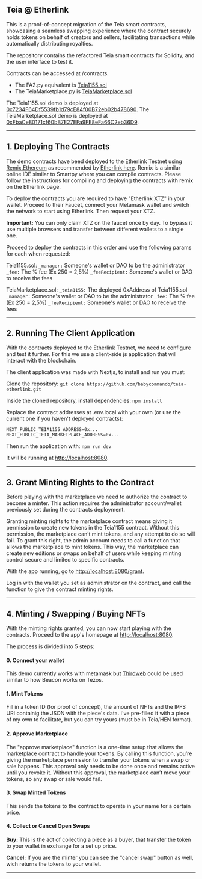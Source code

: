 ## Teia @ Etherlink

This is a proof-of-concept migration of the Teia smart contracts, showcasing a seamless swapping experience where the contract securely holds tokens on behalf of creators and sellers, facilitating transactions while automatically distributing royalties.

The repository contains the refactored Teia smart contracts for Solidity, and the user interface to test it.

Contracts can be accessed at /contracts.

- The FA2.py equivalent is [Teia1155.sol](https://github.com/babycommando/teia-etherlink/blob/main/contracts/Teia1155.sol)
- The TeiaMarketplace.py is [TeiaMarketplace.sol](https://github.com/babycommando/teia-etherlink/blob/main/contracts/TeiaMarketplace.sol)

The Teia1155.sol demo is deployed at [0x7234F64Df5539fb1d79cE84f00B72eb02b478690](https://testnet.explorer.etherlink.com/address/0x7234F64Df5539fb1d79cE84f00B72eb02b478690?tab=index).
The TeiaMarketplace.sol demo is deployed at [0xFbaCe80171cf60bB7E27EFa9FE8eFa66C2eb36D9](https://testnet.explorer.etherlink.com/address/0xFbaCe80171cf60bB7E27EFa9FE8eFa66C2eb36D9).

---

## 1. Deploying The Contracts

The demo contracts have beed deployed to the Etherlink Testnet using [Remix.Ethereum](https://remix.ethereum.org/) as recommended by [Etherlink here](https://docs.etherlink.com/building-on-etherlink/deploying-contracts). Remix is a similar online IDE similar to Smartpy where you can compile contracts. Please follow the instructions for compiling and deploying the contracts with remix on the Etherlink page.

To deploy the contracts you are required to have "Etherlink XTZ" in your wallet. Proceed to their Faucet, connect your Metamask wallet and switch the network to start using Etherlink. Then request your XTZ.

**Important:** You can only claim XTZ on the faucet once by day. To bypass it use multiple browsers and transfer between different wallets to a single one.

Proceed to deploy the contracts in this order and use the following params for each when requested:

Teia1155.sol:
`_manager:` Someone's wallet or DAO to be the administrator
`_fee:` The % fee (Ex 250 = 2,5%)
`_feeRecipient:` Someone's wallet or DAO to receive the fees

TeiaMarketplace.sol:
`_teia1155:` The deployed 0xAddress of Teia1155.sol
`_manager:` Someone's wallet or DAO to be the administrator
`_fee:` The % fee (Ex 250 = 2,5%)
`_feeRecipient:` Someone's wallet or DAO to receive the fees

---

## 2. Running The Client Application

With the contracts deployed to the Etherlink Testnet, we need to configure and test it further. For this we use a client-side js application that will interact with the blockchain.

The client application was made with Nextjs, to install and run you must:

Clone the repository:
`git clone https://github.com/babycommando/teia-etherlink.git`

Inside the cloned repository, install dependencies:
`npm install`

Replace the contract addresses at .env.local with your own (or use the current one if you haven't deployed contracts):

```
NEXT_PUBLIC_TEIA1155_ADDRESS=0x...
NEXT_PUBLIC_TEIA_MARKETPLACE_ADDRESS=0x...
```

Then run the application with:
`npm run dev`

It will be running at [http://localhost:8080](http://localhost:8080).

---

## 3. Grant Minting Rights to the Contract

Before playing with the marketplace we need to authorize the contract to become a minter. This action requires the administrator account/wallet previously set during the contracts deployment.

Granting minting rights to the marketplace contract means giving it permission to create new tokens in the Teia1155 contract. Without this permission, the marketplace can’t mint tokens, and any attempt to do so will fail. To grant this right, the admin account needs to call a function that allows the marketplace to mint tokens. This way, the marketplace can create new editions or swaps on behalf of users while keeping minting control secure and limited to specific contracts.

With the app running, go to [http://localhost:8080/grant](http://localhost:8080/grant).

Log in with the wallet you set as administrator on the contract, and call the function to give the contract minting rights.

---

## 4. Minting / Swapping / Buying NFTs

With the minting rights granted, you can now start playing with the contracts. Proceed to the app's homepage at [http://localhost:8080](http://localhost:8080).

The process is divided into 5 steps:

#### 0. Connect your wallet

This demo currently works with metamask but [Thirdweb](https://thirdweb.com/) could be used similar to how Beacon works on Tezos.

#### 1. Mint Tokens

Fill in a token ID (for proof of concept), the amount of NFTs and the IPFS URI containig the JSON with the piece's data. I've pre-filled it with a piece of my own to facilitate, but you can try yours (must be in Teia/HEN format).

#### 2. Approve Marketplace

The "approve marketplace" function is a one-time setup that allows the marketplace contract to handle your tokens. By calling this function, you’re giving the marketplace permission to transfer your tokens when a swap or sale happens. This approval only needs to be done once and remains active until you revoke it. Without this approval, the marketplace can’t move your tokens, so any swap or sale would fail.

#### 3. Swap Minted Tokens

This sends the tokens to the contract to operate in your name for a certain price.

#### 4. Collect or Cancel Open Swaps

**Buy:** This is the act of collecting a piece as a buyer, that transfer the token to your wallet in exchange for a set up price.

**Cancel:** If you are the minter you can see the "cancel swap" button as well, wich returns the tokens to your wallet.

---
